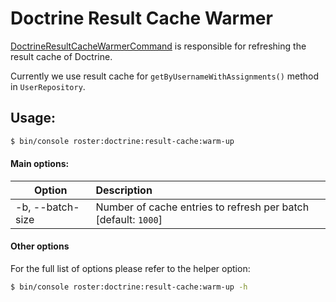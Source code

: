 # Doctrine Result Cache Warmer

[DoctrineResultCacheWarmerCommand](../../src/Command/Cache/DoctrineResultCacheWarmerCommand.php) is responsible for refreshing the result cache of Doctrine.

Currently we use result cache for `getByUsernameWithAssignments()` method in `UserRepository`.

## Usage:
```bash
$ bin/console roster:doctrine:result-cache:warm-up
```
#### Main options:

| Option | Description |
| ------------- |:-------------|
| -b, --batch-size | Number of cache entries to refresh per batch [default: `1000`] |

#### Other options

For the full list of options please refer to the helper option:
```bash
$ bin/console roster:doctrine:result-cache:warm-up -h
```